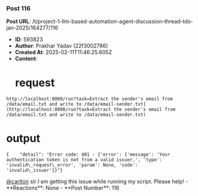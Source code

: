 ### Post 116
**Post URL**: /t/project-1-llm-based-automation-agent-discussion-thread-tds-jan-2025/164277/116
- **ID**: 593823
- **Author**: Prakhar Yadav (22f3002786)
- **Created At**: 2025-02-11T11:46:25.605Z
- **Content**:  
  <h1><a name="p-593823-request-1" class="anchor" href="#p-593823-request-1"></a>request</h1>
<pre><code class="lang-auto">http://localhost:8000/run?task=Extract the sender's email from /data/email.txt and write to /data/email-sender.txt](http://localhost:8000/run?task=Extract the sender's email from /data/email.txt and write to /data/email-sender.txt)
</code></pre>
<h1><a name="p-593823-output-2" class="anchor" href="#p-593823-output-2"></a>output</h1>
<pre><code class="lang-auto">{    "detail": "Error code: 401 - {'error': {'message': 'Your authentication token is not from a valid issuer.', 'type': 'invalid\_request\_error', 'param': None, 'code': 'invalid\_issuer'}}"}
</code></pre>
<a class="mention" href="/u/carlton">@carlton</a> sir I am getting this issue while running my script. Please help!
- **Reactions**: None
- **Post Number**: 116

